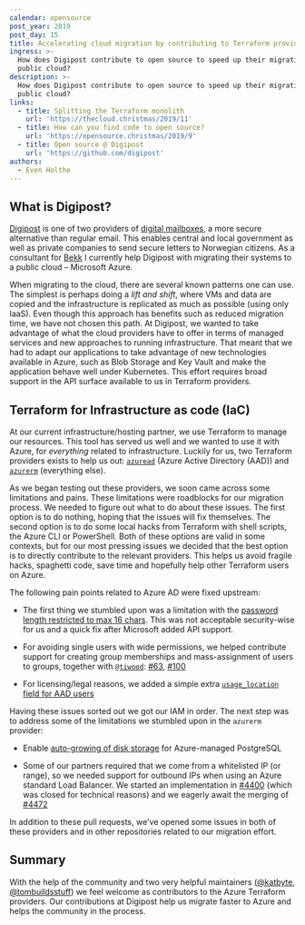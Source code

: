 ```yaml
---
calendar: opensource
post_year: 2019
post_day: 15
title: Accelerating cloud migration by contributing to Terraform providers
ingress: >-
  How does Digipost contribute to open source to speed up their migration to the
  public cloud?
description: >-
  How does Digipost contribute to open source to speed up their migration to the
  public cloud?
links:
  - title: Splitting the Terraform monolith
    url: 'https://thecloud.christmas/2019/11'
  - title: How can you find code to open source?
    url: 'https://opensource.christmas/2019/9'
  - title: Open source @ Digipost
    url: 'https://github.com/digipost'
authors:
  - Even Holthe
---
```

## What is Digipost?
[Digipost](https://digipost.no) is one of two providers of [digital mailboxes](https://www.norge.no/en/about-digital-mailbox), a more secure alternative than regular email. This enables central and local government as well as private companies to send secure letters to Norwegian citizens. As a consultant for [Bekk](https://bekk.no) I currently help Digipost with migrating their systems to a public cloud – Microsoft Azure.

When migrating to the cloud, there are several known patterns one can use. The simplest is perhaps doing a _lift and shift_, where VMs and data are copied and the infrastructure is replicated as much as possible (using only IaaS). Even though this approach has benefits such as reduced migration time, we have not chosen this path. At Digipost, we wanted to take advantage of what the cloud providers have to offer in terms of managed services and new approaches to running infrastructure. That meant that we had to adapt our applications to take advantage of new technologies available in Azure, such as Blob Storage and Key Vault and make the application behave well under Kubernetes. This effort requires broad support in the API surface available to us in Terraform providers.
## Terraform for Infrastructure as code (IaC)

At our current infrastructure/hosting partner, we use Terraform to manage our resources. This tool has served us well and we wanted to use it with Azure, for *everything* related to infrastructure. Luckily for us, two Terraform providers exists to help us out: [`azuread`](https://github.com/terraform-providers/terraform-provider-azuread) (Azure Active Directory (AAD)) and [`azurerm`](https://github.com/terraform-providers/terraform-provider-azurerm) (everything else).

As we began testing out these providers, we soon came across some limitations and pains. These limitations were roadblocks for our migration process. We needed to figure out what to do about these issues. The first option is to do nothing, hoping that the issues will fix themselves. The second option is to do some local hacks from Terraform with shell scripts, the Azure CLI or PowerShell. Both of these options are valid in some contexts, but for our most pressing issues we decided that the best option is to directly contribute to the relevant providers. This helps us avoid fragile hacks, spaghetti code, save time and hopefully help other Terraform users on Azure.

The following pain points related to Azure AD were fixed upstream:

- The first thing we stumbled upon was a limitation with the [password length restricted to max 16 chars](https://github.com/terraform-providers/terraform-provider-azuread/pull/81). This was not acceptable security-wise for us and a quick fix after Microsoft added API support.

- For avoiding single users with wide permissions, we helped contribute support for creating group memberships and mass-assignment of users to groups, together with [`@tiwood`](https://github.com/tiwood): [#63](https://github.com/terraform-providers/terraform-provider-azuread/pull/63), [#100](https://github.com/terraform-providers/terraform-provider-azuread/pull/100)

- For licensing/legal reasons, we added a simple extra [`usage_location` field for AAD users](https://github.com/terraform-providers/terraform-provider-azuread/pull/141)

Having these issues sorted out we got our IAM in order. The next step was to address some of the limitations we stumbled upon in the `azurerm` provider:

- Enable [auto-growing of disk storage](https://github.com/terraform-providers/terraform-provider-azurerm/pull/4220) for Azure-managed PostgreSQL

- Some of our partners required that we come from a whitelisted IP (or range), so we needed support for outbound IPs when using an Azure standard Load Balancer. We started an implementation in [#4400](https://github.com/terraform-providers/terraform-provider-azurerm/pull/4400) (which was closed for technical reasons) and we eagerly await the merging of [#4472](https://github.com/terraform-providers/terraform-provider-azurerm/pull/4472)

In addition to these pull requests, we've opened some issues in both of these providers and in other repositories related to our migration effort.
## Summary

With the help of the community and two very helpful maintainers ([@katbyte](https://github.com/katbyte), [@tombuildsstuff](https://github.com/tombuildsstuff)) we feel welcome as contributors to the Azure Terraform providers. Our contributions at Digipost help us migrate faster to Azure and helps the community in the process.
